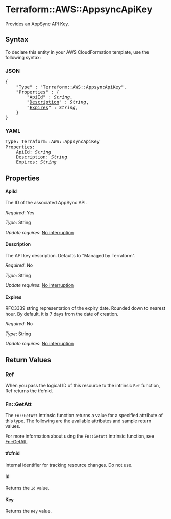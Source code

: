 # Terraform::AWS::AppsyncApiKey

Provides an AppSync API Key.

## Syntax

To declare this entity in your AWS CloudFormation template, use the following syntax:

### JSON

<pre>
{
    "Type" : "Terraform::AWS::AppsyncApiKey",
    "Properties" : {
        "<a href="#apiid" title="ApiId">ApiId</a>" : <i>String</i>,
        "<a href="#description" title="Description">Description</a>" : <i>String</i>,
        "<a href="#expires" title="Expires">Expires</a>" : <i>String</i>,
    }
}
</pre>

### YAML

<pre>
Type: Terraform::AWS::AppsyncApiKey
Properties:
    <a href="#apiid" title="ApiId">ApiId</a>: <i>String</i>
    <a href="#description" title="Description">Description</a>: <i>String</i>
    <a href="#expires" title="Expires">Expires</a>: <i>String</i>
</pre>

## Properties

#### ApiId

The ID of the associated AppSync API.

_Required_: Yes

_Type_: String

_Update requires_: [No interruption](https://docs.aws.amazon.com/AWSCloudFormation/latest/UserGuide/using-cfn-updating-stacks-update-behaviors.html#update-no-interrupt)

#### Description

The API key description. Defaults to "Managed by Terraform".

_Required_: No

_Type_: String

_Update requires_: [No interruption](https://docs.aws.amazon.com/AWSCloudFormation/latest/UserGuide/using-cfn-updating-stacks-update-behaviors.html#update-no-interrupt)

#### Expires

RFC3339 string representation of the expiry date. Rounded down to nearest hour. By default, it is 7 days from the date of creation.

_Required_: No

_Type_: String

_Update requires_: [No interruption](https://docs.aws.amazon.com/AWSCloudFormation/latest/UserGuide/using-cfn-updating-stacks-update-behaviors.html#update-no-interrupt)

## Return Values

### Ref

When you pass the logical ID of this resource to the intrinsic `Ref` function, Ref returns the tfcfnid.

### Fn::GetAtt

The `Fn::GetAtt` intrinsic function returns a value for a specified attribute of this type. The following are the available attributes and sample return values.

For more information about using the `Fn::GetAtt` intrinsic function, see [Fn::GetAtt](https://docs.aws.amazon.com/AWSCloudFormation/latest/UserGuide/intrinsic-function-reference-getatt.html).

#### tfcfnid

Internal identifier for tracking resource changes. Do not use.

#### Id

Returns the <code>Id</code> value.

#### Key

Returns the <code>Key</code> value.

